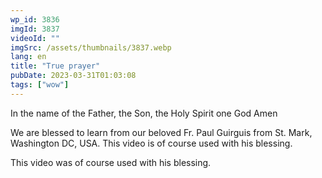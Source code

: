 ```yaml
---
wp_id: 3836
imgId: 3837
videoId: ""
imgSrc: /assets/thumbnails/3837.webp
lang: en
title: "True prayer"
pubDate: 2023-03-31T01:03:08
tags: ["wow"]
---
```


<p>In the name of the Father, the Son, the Holy Spirit one God Amen</p>
<p>We are blessed to learn from our beloved Fr. Paul Guirguis from St. Mark, Washington DC, USA. This video is of course used with his blessing.</p>
<p>This video was of course used with his blessing.</p>
